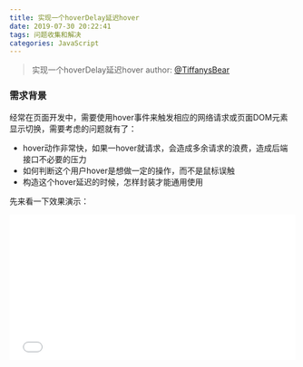 ```yaml
---
title: 实现一个hoverDelay延迟hover
date: 2019-07-30 20:22:41
tags: 问题收集和解决
categories: JavaScript
---
```




> 实现一个hoverDelay延迟hover
> author: [@TiffanysBear](https://tiffanysbear.github.io/)

### 需求背景
经常在页面开发中，需要使用hover事件来触发相应的网络请求或页面DOM元素显示切换，需要考虑的问题就有了：

* hover动作非常快，如果一hover就请求，会造成多余请求的浪费，造成后端接口不必要的压力
* 如何判断这个用户hover是想做一定的操作，而不是鼠标误触
* 构造这个hover延迟的时候，怎样封装才能通用使用

先来看一下效果演示：

<iframe height="257" style="width: 100%;" scrolling="no" title="Vue.js | Mouseover &amp; Mouseleave" src="//codepen.io/AAA_TTT/embed/VorrpN/?height=257&theme-id=0&default-tab=result" frameborder="no" allowtransparency="true" allowfullscreen="true">
  See the Pen <a href='https://codepen.io/AAA_TTT/pen/VorrpN/'>Vue.js | Mouseover &amp; Mouseleave</a> by 

### 问题思考
基于上述的问题，思考是如下：

* 当用户hover停留在某一DOM元素上一定时长时，比如500ms，才认为这个用户是实际想要做某种操作，这时候在实际的进行相应的网络请求或页面DOM元素显示切换
* 如果在500ms之前就移开，就算是用户误触误滑，不做任何处理
* 构造hover通用封装时，采用jQuery的插件开发的方式，形成通用的解决方案

<!-- more -->

### 代码封装

基于jQuery的插件系统，实现的hoverDelay插件方法；在每次事件之前，清空所有的计时器，重新设置延时定时器，则进行相应操作。

```
/**
 * @file: 鼠标滑动延迟执行的JQUERY扩展方法
 * @author: TiffanysBear
 *
 */
$.fn.hoverDelay = function (options) {
    var defaults = {
        hoverDuring: 200,
        outDuring: 200,
        hoverEvent: function () {
            $.noop();
        },
        outEvent: function () {
            $.noop();
        }
    };
    var sets = $.extend(defaults, options || {});
    var hoverTimer;
    var outTimer;
    return $(this).each(function () {
        $(this).hover(function () {
            clearTimeout(outTimer);
            hoverTimer = setTimeout(sets.hoverEvent, sets.hoverDuring);
        }, function () {
            clearTimeout(hoverTimer);
            outTimer = setTimeout(sets.outEvent, sets.outDuring);
        });
    });
};

```


### 代码使用
因为该方法是放在jQuery的原型方法上，因此所有jQuery对象都有这个方法可以使用。

```
$(this).hoverDelay({
    hoverDuring: 500,
    outDuring: 300,
    hoverEvent: function () {
        
    },
    outEvent: function () {
        
    }
});

```


### 后续思考

类似与Vue这种类似于MVVM框架的项目应该如何做hoverDelay呢？原理也是一致的；但是在细节的处理上有些不同，通过Vue绑定的 `mouseover`、`mouseleave`对定时器进行设置和清理也能实现需求。

html结构：

```
.<div id="mouse">
  <a
    v-on:mouseover="mouseover"
    v-on:mouseleave="mouseleave">
    {{message}}
  </a>
</div>

```

css样式：

```
body {
  
  background: #333;
  
  #mouse {
    position: absolute;
    top: 50%;
    left: 50%;
    transform: translate(-50%, -50%);
    display: block;
    width: 280px;
    height: 50px;
    margin: 0 auto;
    line-height: 50px;
    text-align: center;
    color: #fff;
    background: #007db9;

    a {
      display: block;
      width: 100%;
      height: 100%;
      cursor: pointer;
    }
  }
}

```


JS代码：

```
new Vue({
  el: '#mouse',
  data: {
    message: 'Hover Me!' ,
    timer: null,
    hoverEnterTime: 500,
    hoverLeaveTime: 300
  }, 
  methods: {
    mouseover: function(){
      clearTimeout(this.timer);
      this.timer = setTimeout(() => {
        this.message = 'Good!'
      }, this.hoverEnterTime);
    },    
    mouseleave: function(){
      clearTimeout(this.timer);
      this.timer = setTimeout(() => {
        this.message = 'Hover Me!!'
      }, this.hoverEnterTime);
    }
  }
})


```

[代码效果和功能演示](https://codepen.io/AAA_TTT/pen/BXmwVg)：



<iframe height="265" style="width: 100%;" scrolling="no" title="Vue.js | Mouseover &amp; Mouseleave" src="https://codepen.io/AAA_TTT/embed/VorrpN/?height=265&theme-id=0&default-tab=js" frameborder="no" allowtransparency="true" allowfullscreen="true">
  See the Pen <a href='https://codepen.io/AAA_TTT/pen/VorrpN/'>Vue.js | Mouseover &amp; Mouseleave</a> by AAA_TTT
  (<a href='https://codepen.io/AAA_TTT'>@AAA_TTT</a>) on <a href='https://codepen.io'>CodePen</a>.
</iframe>









